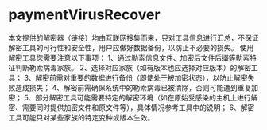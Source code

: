 # paymentVirusRecover
本文提供的解密器（链接）均由互联网搜集而来，只对工具信息进行汇总，不保证解密工具的可行性和安全性，用户应做好数据备份，以防止不必要的损失。      使用解密工具您需要注意以下事项：     1、通过勒索信息文件、加密后文件后缀等勒索特征判断勒索病毒家族。     2、选择对应家族（如有版本也应选择对应版本）的解密工具；     3、解密前需对重要的数据进行备份（即使处于被加密状态），以防止解密失败造成损失；     4、解密前需确保系统中的勒索病毒已被清除，否则可能遭到重复加密；     5、部分解密工具可能需要特定的解密环境（如在原始受感染的主机上进行解密、需要同时提供加密文件和原文件等），具体情况参考工具中的说明；     6、解密工具可能只对某些家族的特定变种或版本生效。
